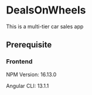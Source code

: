 # DealsOnWheels
This is a multi-tier car sales app

## Prerequisite

### Frontend
NPM Version: 16.13.0

Angular CLI: 13.1.1
